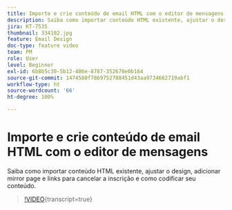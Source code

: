 ```yaml
---
title: Importe e crie conteúdo de email HTML com o editor de mensagens
description: Saiba como importar conteúdo HTML existente, ajustar o design, adicionar mirror page e links para cancelar a inscrição e como codificar seu conteúdo.
jira: KT-7535
thumbnail: 334102.jpg
feature: Email Design
doc-type: feature video
team: PM
role: User
level: Beginner
exl-id: 6b8b5c30-5b12-486e-8787-352670e0b164
source-git-commit: 1474580f7869752788451d43aa9734662719abf1
workflow-type: ht
source-wordcount: '66'
ht-degree: 100%

---
```


# Importe e crie conteúdo de email HTML com o editor de mensagens

Saiba como importar conteúdo HTML existente, ajustar o design, adicionar mirror page e links para cancelar a inscrição e como codificar seu conteúdo.

>[!VIDEO](https://video.tv.adobe.com/v/3427083?quality=12&learn=on){transcript=true}
